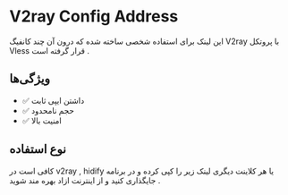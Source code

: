 # V2ray Config Address

این لینک برای استفاده شخصی ساخته شده که درون آن چند کانفیگ  V2ray با پروتکل Vless قرار گرفته است .

## ویژگی‌ها

- ✅ داشتن ایپی ثابت
- ✅ حجم نامحدود 
- ✅ امنیت بالا 

## نوع استفاده 

کافی است در  v2ray , hidify  یا هر کلاینت دیگری لینک زیر را کپی کرده 
و در برنامه جایگذاری کنید و از اینترنت ازاد بهره مند شوید .
